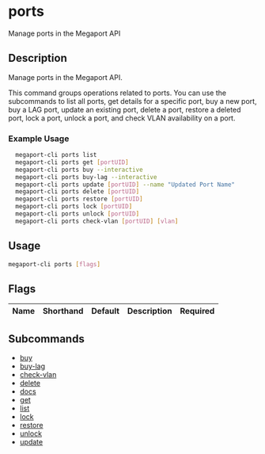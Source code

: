 # ports

Manage ports in the Megaport API

## Description

Manage ports in the Megaport API.

This command groups operations related to ports. You can use the subcommands to list all ports, get details for a specific port, buy a new port, buy a LAG port, update an existing port, delete a port, restore a deleted port, lock a port, unlock a port, and check VLAN availability on a port.

### Example Usage

```sh
  megaport-cli ports list
  megaport-cli ports get [portUID]
  megaport-cli ports buy --interactive
  megaport-cli ports buy-lag --interactive
  megaport-cli ports update [portUID] --name "Updated Port Name"
  megaport-cli ports delete [portUID]
  megaport-cli ports restore [portUID]
  megaport-cli ports lock [portUID]
  megaport-cli ports unlock [portUID]
  megaport-cli ports check-vlan [portUID] [vlan]
```

## Usage

```sh
megaport-cli ports [flags]
```


## Flags

| Name | Shorthand | Default | Description | Required |
|------|-----------|---------|-------------|----------|

## Subcommands
* [buy](megaport-cli_ports_buy.md)
* [buy-lag](megaport-cli_ports_buy-lag.md)
* [check-vlan](megaport-cli_ports_check-vlan.md)
* [delete](megaport-cli_ports_delete.md)
* [docs](megaport-cli_ports_docs.md)
* [get](megaport-cli_ports_get.md)
* [list](megaport-cli_ports_list.md)
* [lock](megaport-cli_ports_lock.md)
* [restore](megaport-cli_ports_restore.md)
* [unlock](megaport-cli_ports_unlock.md)
* [update](megaport-cli_ports_update.md)

